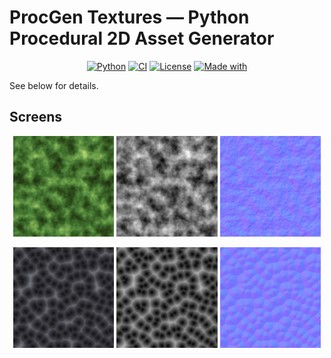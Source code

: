 # ProcGen Textures — Python Procedural 2D Asset Generator

<p align="center">
  <a href="#"><img alt="Python" src="https://img.shields.io/badge/python-3.9%2B-blue.svg"></a>
  <a href="https://github.com/USER/REPO/actions"><img alt="CI" src="https://github.com/USER/REPO/actions/workflows/ci.yml/badge.svg"></a>
  <a href="./LICENSE"><img alt="License" src="https://img.shields.io/badge/license-MIT-green.svg"></a>
  <a href="#"><img alt="Made with" src="https://img.shields.io/badge/made%20with-NumPy%20%26%20Pillow-informational"></a>
</p>

See below for details.

## Screens

<p align="center">
  <img src="_preview/perlin_albedo.png" width="32%" />
  <img src="_preview/perlin_height.png" width="32%" />
  <img src="_preview/perlin_normal.png" width="32%" />
</p>

<p align="center">
  <img src="_preview/worley_albedo.png" width="32%" />
  <img src="_preview/worley_height.png" width="32%" />
  <img src="_preview/worley_normal.png" width="32%" />
</p>
